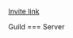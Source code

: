 [Invite link](https://discordapp.com/oauth2/authorize?&client_id=528255542293168161&scope=bot&permissions=3147776)

Guild === Server